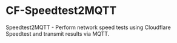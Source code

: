 # CF-Speedtest2MQTT
Speedtest2MQTT - Perform network speed tests using Cloudflare Speedtest and transmit results via MQTT.
